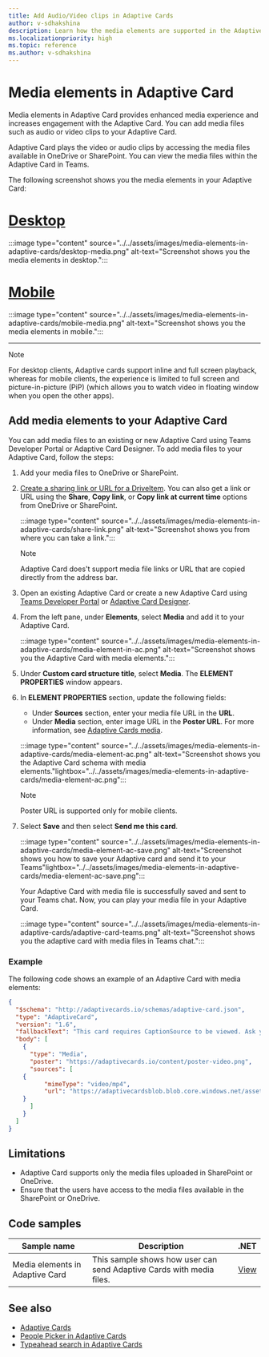 ```yaml
---
title: Add Audio/Video clips in Adaptive Cards
author: v-sdhakshina
description: Learn how the media elements are supported in the Adaptive Card and support consumption directly within Teams Adaptive Card.
ms.localizationpriority: high
ms.topic: reference
ms.author: v-sdhakshina
---
```


# Media elements in Adaptive Card

Media elements in Adaptive Card provides enhanced media experience and increases engagement with the Adaptive Card. You can add media files such as audio or video clips to your Adaptive Card.

Adaptive Card plays the video or audio clips by accessing the media files available in OneDrive or SharePoint. You can view the media files within the Adaptive Card in Teams.

The following screenshot shows you the media elements in your Adaptive Card:

# [Desktop](#tab/desktop)

:::image type="content" source="../../assets/images/media-elements-in-adaptive-cards/desktop-media.png" alt-text="Screenshot shows you the media elements in desktop.":::

# [Mobile](#tab/mobile)

:::image type="content" source="../../assets/images/media-elements-in-adaptive-cards/mobile-media.png" alt-text="Screenshot shows you the media elements in mobile.":::

---
> [!NOTE]
> For desktop clients, Adaptive cards support inline and full screen playback, whereas for mobile clients, the experience is limited to full screen and picture-in-picture (PiP) (which allows you to watch video in floating window when you open the other apps).

## Add media elements to your Adaptive Card

You can add media files to an existing or new Adaptive Card using Teams Developer Portal or Adaptive Card Designer. To add media files to your Adaptive Card, follow the steps:

1. Add your media files to OneDrive or SharePoint.

1. [Create a sharing link or URL for a DriveItem](/graph/api/driveitem-createlink). You can also get a link or URL using the **Share**, **Copy link**, or **Copy link at current time** options from OneDrive or SharePoint.

   :::image type="content" source="../../assets/images/media-elements-in-adaptive-cards/share-link.png" alt-text="Screenshot shows you from where you can take a link.":::

    >[!NOTE]
    > Adaptive Card does't support media file links or URL that are copied directly from the address bar.

1. Open an existing Adaptive Card or create a new Adaptive Card using [Teams Developer Portal](https://dev.teams.microsoft.com/cards) or [Adaptive Card Designer](https://adaptivecards.io/designer).

1. From the left pane, under **Elements**, select **Media** and add it to your Adaptive Card.

   :::image type="content" source="../../assets/images/media-elements-in-adaptive-cards/media-element-in-ac.png" alt-text="Screenshot shows you the Adaptive Card with media elements.":::

1. Under **Custom card structure title**, select **Media**. The **ELEMENT PROPERTIES** window appears.

1. In **ELEMENT PROPERTIES** section, update the following fields:

   * Under **Sources** section, enter your media file URL in the **URL**.
   * Under **Media** section, enter image URL in the **Poster URL**. For more information, see [Adaptive Cards media](https://adaptivecards.io/explorer/Media.html).

   :::image type="content" source="../../assets/images/media-elements-in-adaptive-cards/media-element-ac.png" alt-text="Screenshot shows you the Adaptive Card schema with media elements."lightbox="../../assets/images/media-elements-in-adaptive-cards/media-element-ac.png":::

    >[!NOTE]
    > Poster URL is supported only for mobile clients.

1. Select **Save** and then select **Send me this card**.

   :::image type="content" source="../../assets/images/media-elements-in-adaptive-cards/media-element-ac-save.png" alt-text="Screenshot shows you how to save your Adaptive card and send it to your Teams"lightbox="../../assets/images/media-elements-in-adaptive-cards/media-element-ac-save.png":::

   Your Adaptive Card with media file is successfully saved and sent to your Teams chat. Now, you can play your media file in your Adaptive Card.

   :::image type="content" source="../../assets/images/media-elements-in-adaptive-cards/adaptive-card-teams.png" alt-text="Screenshot shows you the adaptive card with media files in Teams chat.":::

### Example

The following code shows an example of an Adaptive Card with media elements:

```json
{
  "$schema": "http://adaptivecards.io/schemas/adaptive-card.json",
  "type": "AdaptiveCard",
  "version": "1.6",
  "fallbackText": "This card requires CaptionSource to be viewed. Ask your platform to update to Adaptive Cards v1.6 for this and more!",
  "body": [
    {
      "type": "Media",
      "poster": "https://adaptivecards.io/content/poster-video.png",
      "sources": [
    {
          "mimeType": "video/mp4",
          "url": "https://adaptivecardsblob.blob.core.windows.net/assets/AdaptiveCardsOverviewVideo.mp4"
    }
      ]
    }
  ]
}

```

## Limitations

* Adaptive Card supports only the media files uploaded in SharePoint or OneDrive.
* Ensure that the users have access to the media files available in the SharePoint or OneDrive.

## Code samples

|Sample name| Description|.NET|
|-------|------------------|-----|
| Media elements in Adaptive Card | This sample shows how user can send Adaptive Cards with media files. |[View](https://github.com/OfficeDev/Microsoft-Teams-Samples/tree/main/samples/bot-all-cards/csharp)|

## See also

* [Adaptive Cards](cards-reference.md#adaptive-card)
* [People Picker in Adaptive Cards](people-picker.md)
* [Typeahead search in Adaptive Cards](dynamic-search.md)
